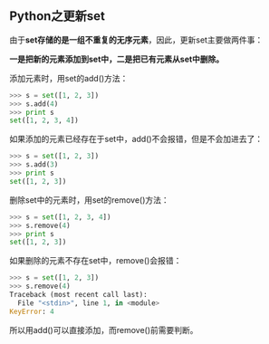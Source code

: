 ## Python之更新set ##

由于**set存储的是一组不重复的无序元素**，因此，更新set主要做两件事：

**一是把新的元素添加到set中，二是把已有元素从set中删除。**

添加元素时，用set的add()方法：

```python
>>> s = set([1, 2, 3])
>>> s.add(4)
>>> print s
set([1, 2, 3, 4])
```

如果添加的元素已经存在于set中，add()不会报错，但是不会加进去了：

```python
>>> s = set([1, 2, 3])
>>> s.add(3)
>>> print s
set([1, 2, 3])
```

删除set中的元素时，用set的remove()方法：

```python
>>> s = set([1, 2, 3, 4])
>>> s.remove(4)
>>> print s
set([1, 2, 3])
```

如果删除的元素不存在set中，remove()会报错：

```python
>>> s = set([1, 2, 3])
>>> s.remove(4)
Traceback (most recent call last):
  File "<stdin>", line 1, in <module>
KeyError: 4
```

所以用add()可以直接添加，而remove()前需要判断。